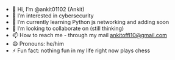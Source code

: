 - 👋 Hi, I’m @ankit01102 (Ankit)
- 👀 I’m interested in cybersecurity 
- 🌱 I’m currently learning Python js networking and adding soon
- 💞️ I’m looking to collaborate on (still thinking)
- 📫 How to reach me - through my mail ankitoffl10@gmail.com
- 😄 Pronouns: he/him
- ⚡ Fun fact: nothing fun in my life right now plays chess

<!---
ankit01102/ankit01102 is a ✨ special ✨ repository because its `README.md` (this file) appears on your GitHub profile.
You can click the Preview link to take a look at your changes.
--->
